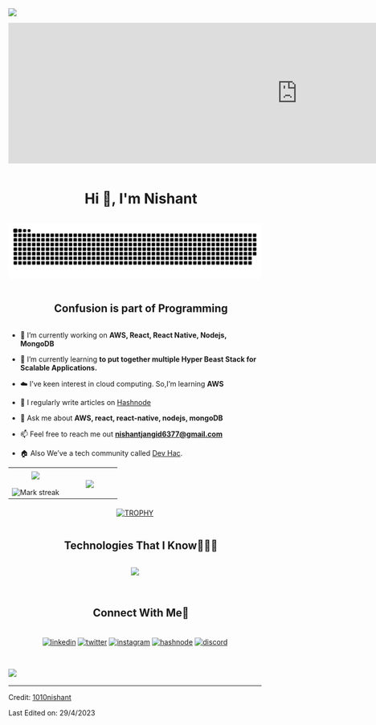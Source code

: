   <!--horizontal divider(gradiant)-->
<img src="https://user-images.githubusercontent.com/73097560/115834477-dbab4500-a447-11eb-908a-139a6edaec5c.gif">
<!--h1 without bottom border-->
<div style="width: 100%; height: auto; clear: both; text-align: center;" class="google-auto-placed"><ins style="display: block; margin: 10px auto; background-color: transparent; height: 280px;" data-ad-format="auto" class="adsbygoogle adsbygoogle-noablate" data-ad-client="ca-pub-5867915342436534" data-adsbygoogle-status="done" data-ad-status="unfilled"><div id="aswift_1_host" style="border: medium; height: 280px; width: 1150px; margin: 0px; padding: 0px; position: relative; visibility: visible; background-color: transparent; display: inline-block; overflow: visible;"><iframe id="aswift_1" name="aswift_1" style="left:0;position:absolute;top:0;border:0;width:1150px;height:280px;min-height:auto;max-height:none;min-width:auto;max-width:none;" sandbox="allow-forms allow-popups allow-popups-to-escape-sandbox allow-same-origin allow-scripts allow-top-navigation-by-user-activation" width="1150" height="280" frameborder="0" marginwidth="0" marginheight="0" vspace="0" hspace="0" allowtransparency="true" scrolling="no" src="https://googleads.g.doubleclick.net/pagead/ads?client=ca-pub-5867915342436534&amp;output=html&amp;h=280&amp;adk=1296727556&amp;adf=1479443332&amp;pi=t.aa~a.1843510744~rp.1&amp;w=1150&amp;abgtt=6&amp;fwrn=4&amp;fwrnh=100&amp;lmt=1754143859&amp;rafmt=1&amp;to=qs&amp;pwprc=3343622871&amp;format=1150x280&amp;url=https%3A%2F%2Fgithubprofile.com%2Ftemplates%2F1010nishant&amp;fwr=0&amp;pra=3&amp;rpe=1&amp;resp_fmts=3&amp;wgl=1&amp;fa=40&amp;dt=1754143861417&amp;bpp=2&amp;bdt=2182&amp;idt=676&amp;shv=r20250730&amp;mjsv=m202507240101&amp;ptt=9&amp;saldr=aa&amp;abxe=1&amp;cookie=ID%3D09d7b1bd15257e1b%3AT%3D1754143768%3ART%3D1754143768%3AS%3DALNI_MYWwMax6yHihPmr-z8BNpM6S--oig&amp;gpic=UID%3D00001240ea8da700%3AT%3D1754143768%3ART%3D1754143768%3AS%3DALNI_MbM2Nii5nScJeggWoB39JZik_5oug&amp;eo_id_str=ID%3D052fbb386e476e35%3AT%3D1754143768%3ART%3D1754143768%3AS%3DAA-AfjbnVrd1urlHFx20739wpfba&amp;prev_fmts=0x0&amp;nras=2&amp;correlator=1618601940457&amp;frm=20&amp;pv=1&amp;u_tz=300&amp;u_his=3&amp;u_h=1080&amp;u_w=1920&amp;u_ah=1040&amp;u_aw=1920&amp;u_cd=24&amp;u_sd=1&amp;adx=377&amp;ady=520&amp;biw=1903&amp;bih=955&amp;scr_x=0&amp;scr_y=340&amp;eid=95362656%2C95366915%2C95367555%2C95366850%2C95359265%2C95367167&amp;oid=2&amp;pvsid=2509265712591501&amp;tmod=1608971627&amp;uas=0&amp;nvt=1&amp;ref=https%3A%2F%2Fgithubprofile.com%2Ftemplates&amp;fc=1920&amp;brdim=-8%2C-8%2C-8%2C-8%2C1920%2C0%2C1936%2C1056%2C1920%2C955&amp;vis=1&amp;rsz=%7C%7Cs%7C&amp;abl=NS&amp;fu=128&amp;bc=31&amp;bz=1.01&amp;ifi=2&amp;uci=a!2&amp;fsb=1&amp;dtd=683" data-google-container-id="a!2" tabindex="0" title="Advertisement" aria-label="Advertisement" data-load-complete="true" data-google-query-id="CIzTto6n7I4DFft1HQkdWGozZg"></iframe></div></ins></div><div id="user-content-toc">
  <ul align="center">
    <summary><h1 style="display: inline-block">Hi 👋, I'm Nishant</h1></summary>
  </ul>
</div>
<!--- snake -->
<div align="center">
  <img src="https://github.com/1999AZZAR/1999AZZAR/blob/main/resources/img/grid-snake.svg" alt="snake">
</div>
<!--h2 without bottom border-->
<div id="user-content-toc">
  <ul align="center">
    <summary><h2 style="display: inline-block">Confusion is part of Programming</h2></summary>
  </ul>
</div>
<!--Intro start-->
<ul>
<li>
<p>🔭 I’m currently working on <strong>AWS, React, React Native, Nodejs, MongoDB</strong></p>
</li>
<li>
<p>🌱 I’m currently learning <strong>to put together multiple Hyper Beast Stack for Scalable Applications.</strong></p>
</li>
<li>
<p>☁️ I’ve keen interest in cloud computing. So,I’m learning <strong>AWS</strong></p>
</li>
<li>
<p>📝 I regularly write articles on <a href="https://1010nishant.hashnode.dev/">Hashnode</a></p>
</li>
<li>
<p>💬 Ask me about <strong>AWS, react, react-native, nodejs, mongoDB</strong></p>
</li>
<li>
<p>📫 Feel free to reach me out <strong><a href="mailto:nishantjangid6377@gmail.com">nishantjangid6377@gmail.com</a></strong></p>
</li>
<li>
<p>🏠 Also We’ve a tech community called <a href="https://discord.com/invite/p4TWyft886">Dev Hac</a>.</p>
</li>
</ul>
<!--Intro end-->
<!--- stats & Trophy (start) -->
<p align="center">
  <!--- stats (start) -->
</p>
<table align="center">
<tbody><tr border="none">
<td width="50%" align="center">
  <img align="middle" src="https://github-readme-stats.vercel.app/api?username=1010nishant&amp;theme=dark&amp;show_icons=true&amp;count_private=true">
  <br><br>
  <img title="🔥 Get streak stats for your profile at git.io/streak-stats" alt="Mark streak" src="https://github-readme-streak-stats.herokuapp.com/?user=1010nishant&amp;theme=dark&amp;hide_border=false"> 
</td><td width="50%" align="center">
  <img align="middle" src="https://github-readme-stats.anuraghazra1.vercel.app/api/top-langs/?username=1010nishant&amp;theme=dark&amp;hide_border=false&amp;no-bg=true&amp;no-frame=true&amp;langs_count=10">
  </td>
</tr>
</tbody></table>
<!--- stats (end) -->
<!--- trophy (start) -->
<div align="center">
  <a href="https://github.com/ryo-ma/github-profile-trophy" title="Go to Source">
      <img align="middle" width="84%" src="https://github-profile-trophy.vercel.app/?username=1010nishant&amp;theme=radical&amp;row=1&amp;column=7&amp;margin-h=15&amp;margin-w=5&amp;no-bg=true" alt="TROPHY">
    </a>
</div>
<!--- trophy (start) -->
<p></p>        
<!--- stats (end) -->
<!--h1 without bottom border-->
<div id="user-content-toc">
  <ul align="center">
    <summary><h2 style="display: inline-block">Technologies That I Know👨🏻‍💻</h2></summary>
  </ul>
</div>
<!--tech stack icons-->
<p align="center">
  <a href="https://skillicons.dev">
    <img src="https://skillicons.dev/icons?i=git,aws,bootstrap,c,cpp,css,discord,docker,dynamodb,express,figma,firebase,github,html,idea,java,js,kotlin,linux,md,materialui,mongodb,mysql,nextjs,nodejs,postman,py,react,redux,tailwind,ts,vscode&amp;perline=14">
  </a>
</p>
<!-- Connect with me -->
<!--h2 without bottom border-->
<div style="width: 100%; height: auto; clear: both; text-align: center;" class="google-auto-placed"><ins style="display: block; margin: 10px auto 16px; background-color: transparent; height: 0px;" data-ad-format="auto" class="adsbygoogle adsbygoogle-noablate" data-ad-client="ca-pub-5867915342436534" data-adsbygoogle-status="done" data-ad-status="unfilled"><div id="aswift_2_host" style="border: medium; height: 0px; width: 1150px; margin: 0px; padding: 0px; position: relative; visibility: visible; background-color: transparent; display: inline-block; overflow: hidden; opacity: 0;"><iframe id="aswift_2" name="aswift_2" style="left: 0px; position: absolute; top: 0px; border: 0px; width: 1150px; height: 0px; min-height: auto; max-height: none; min-width: auto; max-width: none;" sandbox="allow-forms allow-popups allow-popups-to-escape-sandbox allow-same-origin allow-scripts allow-top-navigation-by-user-activation" width="1150" height="0" frameborder="0" marginwidth="0" marginheight="0" vspace="0" hspace="0" allowtransparency="true" scrolling="no" src="https://googleads.g.doubleclick.net/pagead/ads?client=ca-pub-5867915342436534&amp;output=html&amp;h=280&amp;adk=1296727556&amp;adf=3387195320&amp;pi=t.aa~a.1843521964~rp.1&amp;w=1150&amp;abgtt=6&amp;fwrn=4&amp;fwrnh=100&amp;lmt=1754143859&amp;rafmt=1&amp;to=qs&amp;pwprc=3343622871&amp;format=1150x280&amp;url=https%3A%2F%2Fgithubprofile.com%2Ftemplates%2F1010nishant&amp;fwr=0&amp;pra=3&amp;rpe=1&amp;resp_fmts=3&amp;wgl=1&amp;fa=40&amp;dt=1754143863681&amp;bpp=1&amp;bdt=4445&amp;idt=-M&amp;shv=r20250730&amp;mjsv=m202507240101&amp;ptt=9&amp;saldr=aa&amp;abxe=1&amp;cookie=ID%3D09d7b1bd15257e1b%3AT%3D1754143768%3ART%3D1754143768%3AS%3DALNI_MYWwMax6yHihPmr-z8BNpM6S--oig&amp;gpic=UID%3D00001240ea8da700%3AT%3D1754143768%3ART%3D1754143768%3AS%3DALNI_MbM2Nii5nScJeggWoB39JZik_5oug&amp;eo_id_str=ID%3D052fbb386e476e35%3AT%3D1754143768%3ART%3D1754143768%3AS%3DAA-AfjbnVrd1urlHFx20739wpfba&amp;prev_fmts=0x0%2C1150x280&amp;nras=3&amp;correlator=1618601940457&amp;frm=20&amp;pv=1&amp;u_tz=300&amp;u_his=3&amp;u_h=1080&amp;u_w=1920&amp;u_ah=1040&amp;u_aw=1920&amp;u_cd=24&amp;u_sd=1&amp;adx=377&amp;ady=2184&amp;biw=1903&amp;bih=955&amp;scr_x=0&amp;scr_y=1020&amp;eid=95362656%2C95366915%2C95367555%2C95366850%2C95359265%2C95367167&amp;oid=2&amp;pvsid=2509265712591501&amp;tmod=1608971627&amp;uas=0&amp;nvt=1&amp;ref=https%3A%2F%2Fgithubprofile.com%2Ftemplates&amp;fc=1920&amp;brdim=-8%2C-8%2C-8%2C-8%2C1920%2C0%2C1936%2C1056%2C1920%2C955&amp;vis=1&amp;rsz=%7C%7Cs%7C&amp;abl=NS&amp;fu=128&amp;bc=31&amp;bz=1.01&amp;ifi=3&amp;uci=a!3&amp;btvi=1&amp;fsb=1&amp;dtd=16" data-google-container-id="a!3" tabindex="0" title="Advertisement" aria-label="Advertisement" data-google-query-id="CLXUl4-n7I4DFfVgHQkdDRg2Xg" data-load-complete="true"></iframe></div></ins></div><div id="user-content-toc">
  <ul align="center">
    <summary><h2 style="display: inline-block">Connect With Me🤝</h2></summary>
  </ul>
</div>
<!--icons and links-->
<p align="center">
<a href="https://www.linkedin.com/in/1010nishant/" target="blank"><img align="middle" src="https://user-images.githubusercontent.com/88904952/234979284-68c11d7f-1acc-4f0c-ac78-044e1037d7b0.png" alt="linkedin" height="50" width="50"></a>
<a href="https://twitter.com/1010nishant" target="blank"><img align="middle" src="https://user-images.githubusercontent.com/88904952/234980676-61bfb021-ecc8-48f7-88e6-34c1b06c4a58.png" alt="twitter" height="50" width="50"></a> 
<a href="https://www.instagram.com/nishant.jangir.1010/" target="blank"><img align="middle" src="https://user-images.githubusercontent.com/88904952/234981169-2dd1e58f-4b7e-468c-8213-034ba62156c3.png" alt="instagram" height="50" width="50"></a>
<a href="https://1010nishant.hashnode.dev/" target="blank"><img align="middle" src="https://user-images.githubusercontent.com/88904952/234982196-562aea17-5532-4550-8c08-1c7cb994a541.png" alt="hashnode" height="50" width="50"></a>
<a href="https://discord.gg/UjwKkJsXsf" target="blank"><img align="middle" src="https://user-images.githubusercontent.com/88904952/234982627-019fd336-6248-453c-9b05-97c13fd1d207.png" alt="discord" height="50" width="50"></a>
</p>
<!--profile visit count-->
<div align="center">
<p><a href="https://visitcount.itsvg.in"><img src="https://visitcount.itsvg.in/api?id=1010nishant&amp;icon=3&amp;color=6" alt=""></a></p>
</div>
<!--horizontal divider(gradiant)-->
<img src="https://user-images.githubusercontent.com/73097560/115834477-dbab4500-a447-11eb-908a-139a6edaec5c.gif">
<hr>
<p>Credit: <a href="https://github.com/1010nishant">1010nishant</a></p>
<p>Last Edited on: 29/4/2023</p> 
